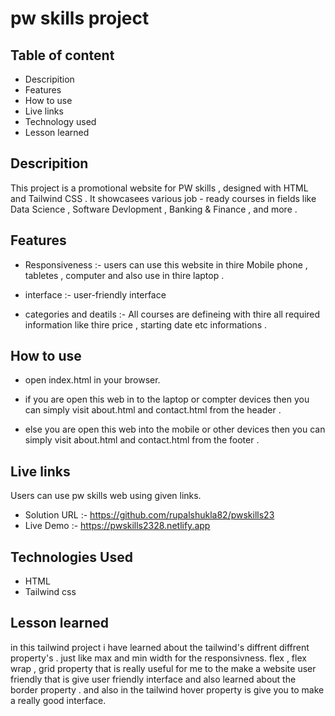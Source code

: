 
# pw skills project


## Table of content 

- Descripition
- Features
- How to use
- Live links
- Technology used
- Lesson learned 


## Descripition


This project is a promotional website for PW skills , designed with HTML and Tailwind 
CSS . 
It showcasees various job - ready courses in fields like Data Science , Software Devlopment , Banking & Finance , and more .

## Features


- Responsiveness :- users can use this website in thire Mobile phone , tabletes , computer and also use in thire laptop .

- interface :- user-friendly interface
 
- categories and deatils :- All courses are defineing with thire all required information like thire price , starting date etc informations .

## How to use 

- open index.html in your browser.
  
- if you are open this web in to the laptop or compter devices then you can simply visit about.html and contact.html from the header .

- else you are open this web into the mobile or other devices then you can simply visit about.html and contact.html from the footer .

## Live links 


Users can use pw skills web using given links.

- Solution URL :- https://github.com/rupalshukla82/pwskills23
- Live Demo :- https://pwskills2328.netlify.app

##  Technologies Used

- HTML
- Tailwind css


## Lesson learned 

in this tailwind project i have learned about the tailwind's diffrent diffrent property's . just like max and min width for the responsivness. flex , flex wrap , grid property that is really useful for me to the make a website user friendly that is give user friendly interface and also learned about the border property . and also in the tailwind hover property is give you to make a really good interface.






